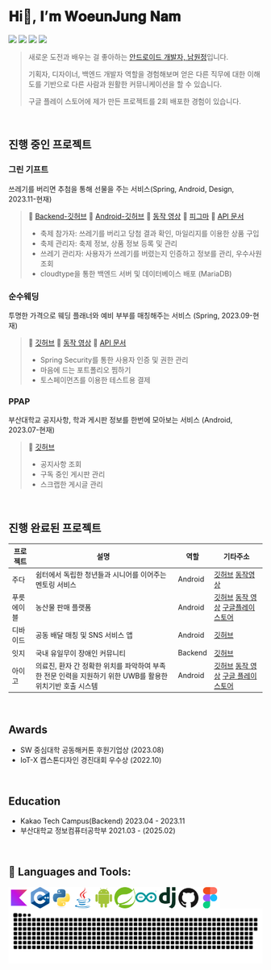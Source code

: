 # 𝐇i👋, 𝐈’𝐦 𝐖𝐨𝐞𝐮𝐧𝐉𝐮𝐧𝐠 𝐍𝐚𝐦 
<a href="https://1jeongg.github.io"><img src="https://img.shields.io/badge/Blog-a7cfff?style=flat-square&logo=GitHub&logoColor=white&link=https://wonjongah.tistory.com/"/></a>
<a href="https://www.instagram.com/1_jeongg/">![](https://img.shields.io/badge/Instagram-D31C46?style=flat-square&logo=Instagram&logoColor=white)</a>
<a href="mailto:leena0912@pusan.ac.kr">![](https://img.shields.io/badge/Gmail-D14836?style=flat-square&logo=Gmail&logoColor=white)</a>
<a href="https://solved.ac/profile/leena0912">[![](http://mazassumnida.wtf/api/mini/generate_badge?boj=leena0912)](https://solved.ac/leena0912)</a>

> 새로운 도전과 배우는 걸 좋아하는 [안드로이드 개발자, 남원정](https://1jeongg.github.io/resume.html)입니다.
>
> 기획자, 디자이너, 백엔드 개발자 역할을 경험해보며 얻은 다른 직무에 대한 이해도를 기반으로 다른 사람과 원활한 커뮤니케이션을 할 수 있습니다.
>
> 구글 플레이 스토어에 제가 만든 프로젝트를 2회 배포한 경험이 있습니다.

<br>

## 진행 중인 프로젝트
### 그린 기프트
쓰레기를 버리면 추첨을 통해 선물을 주는 서비스(Spring, Android, Design, 2023.11-현재) 

> 🔗 [Backend-깃허브](https://github.com/Green-GIft/db-term-backend) 🔗 [Android-깃허브](https://github.com/Green-GIft/android-participant) 🔗 [동작 영상](https://youtube.com/shorts/os4Lr7o9Y1g?feature=share) 🔗 [피그마](https://www.figma.com/file/RCcBnVf9puQoWt3ZQspHVI/%EA%B7%B8%EB%A6%B0%EA%B8%B0%ED%94%84%ED%8A%B8?type=design&node-id=75%3A2&mode=design&t=aHcnV9A7lnIy5l9Y-1) 🔗 
[API 문서](https://unmarred-belief-362.notion.site/API-15cffa428a6b484fb242e70e861612b3?pvs=4)
> - 축제 참가자: 쓰레기를 버리고 당첨 결과 확인, 마일리지를 이용한 상품 구입
> - 축제 관리자: 축제 정보, 상품 정보 등록 및 관리
> - 쓰레기 관리자: 사용자가 쓰레기를 버렸는지 인증하고 정보를 관리, 우수사원 조회
> - cloudtype을 통한 백엔드 서버 및 데이터베이스 배포 (MariaDB)

### 순수웨딩
투명한 가격으로 웨딩 플래너와 예비 부부를 매칭해주는 서비스 (Spring, 2023.09-현재) 

> 🔗 [깃허브](https://github.com/PnuPostAlarmProject/android) 🔗 
[동작 영상](https://youtu.be/G5ozz9jOJWk) 🔗 
[API 문서](https://unmarred-belief-362.notion.site/6fd74038970941a2ad02df0045705095?v=545b8da990c74661b2b6b560009766ff)
> - Spring Security를 통한 사용자 인증 및 권한 관리
> - 마음에 드는 포트폴리오 찜하기
> - 토스페이먼츠를 이용한 테스트용 결제

### PPAP 
부산대학교 공지사항, 학과 게시판 정보를 한번에 모아보는 서비스 (Android, 2023.07-현재)
 
> 🔗 [깃허브](https://github.com/PnuPostAlarmProject/android) 
> - 공지사항 조회
> - 구독 중인 게시판 관리
> - 스크랩한 게시글 관리

<br>

## 진행 완료된 프로젝트

|프로젝트|설명|역할|기타주소|
|--------|----|---|--------|
|주다|쉼터에서 독립한 청년들과 시니어를 이어주는 멘토링 서비스| Android | [깃허브](https://github.com/1jeongg/Juda-Kotlin) [동작영상](https://www.youtube.com/shorts/HmVXBLog6jI) |
| 푸릇에이블 | 농산물 판매 플랫폼 | Android | [깃허브](https://github.com/ApptiveDev/apptive-17th-fruitable-frontend) [동작 영상](https://www.youtube.com/watch?v=BSc7iKM321Q) [구글플레이스토어](https://play.google.com/store/apps/details?id=com.fruitable.Fruitable&pli=1) |
| 디바이드 | 공동 배달 매칭 및 SNS 서비스 앱|Android| [깃허브](https://github.com/D-VIDE/D-VIDE_Android) |
| 잇지 | 국내 유일무이 장애인 커뮤니티 | Backend | [깃허브](https://github.com/Itzy300/ItzyServer) |
| 아이고 | 의료진, 환자 간 정확한 위치를 파악하여 부족한 전문 인력을 지원하기 위한 UWB를 활용한 위치기반 호출 시스템 | Android |  [깃허브](https://github.com/igo-organization/igo-Android) [동작 영상](https://www.youtube.com/watch?v=-5HdFFgwsoU) [구글 플레이 스토어](https://play.google.com/store/apps/details?id=com.igoapp.i_go) 

<br>

## Awards
- SW 중심대학 공동해커톤 후원기업상 (2023.08)
- IoT-X 캡스톤디자인 경진대회 우수상 (2022.10)

<br>

## Education
- Kakao Tech Campus(Backend) 2023.04 - 2023.11
- 부산대학교 정보컴퓨터공학부  2021.03 - (2025.02)

<br>

## 🔨 Languages and Tools:
<a href="https://kotlinlang.org/" target="_blank"> <img align="left" src="https://github.com/devicons/devicon/blob/master/icons/kotlin/kotlin-original.svg" alt="kotlin" height="42px"/> </a> 
<a href="https://cplusplus.com/" target="_blank"> <img align="left" src="https://github.com/devicons/devicon/blob/master/icons/cplusplus/cplusplus-original.svg" alt="cplusplus" height="42px"/> </a> 
<a href="https://www.python.org" target="_blank"><img align="left" alt="Python" height ="42px" src="https://github.com/devicons/devicon/blob/master/icons/python/python-original.svg"></a>
<a href="https://www.java.com/ko/" target="_blank"> <img align="left" src="https://github.com/devicons/devicon/blob/master/icons/java/java-original.svg" alt="java" height="42px"/> </a> 
<a href="https://developer.android.com/?hl=ko" target="_blank"> <img align="left" src="https://github.com/devicons/devicon/blob/master/icons/android/android-original.svg" alt="android" height="42px"/> </a> 
<a href="https://spring.io/" target="_blank"> <img align="left" src="https://github.com/devicons/devicon/blob/master/icons/spring/spring-original.svg" alt="Spring" height="42px"/> </a> 
<a href="https://www.arduino.cc/" target="_blank"><img align="left" alt="Arduino" height ="42px" src="https://github.com/devicons/devicon/blob/master/icons/arduino/arduino-original.svg"></a>
<a href="https://www.djangoproject.com/" target="_blank"> <img align="left" src="https://github.com/devicons/devicon/blob/master/icons/django/django-plain.svg" alt="Django" height="42px"/> </a> 
<a href="https://www.github.com/" target="_blank"><img align="left" alt="Github" height ="42px" src="https://github.com/devicons/devicon/blob/master/icons/github/github-original.svg"></a>
<a href="https://www.figma.com/" target="_blank"><img align="left" alt="Figma" height ="42px" src="https://github.com/devicons/devicon/blob/master/icons/figma/figma-original.svg"></a>

![snake gif](https://github.com/1jeongg/1jeongg/blob/output/github-contribution-grid-snake-dark.svg)

